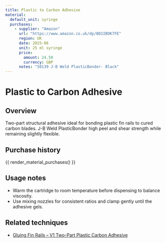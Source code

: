 ```yaml
---
title: Plastic to Carbon Adhesive
material:
  default_unit: syringe
  purchases:
    - supplier: "Amazon"
      url: "https://www.amazon.co.uk/dp/B01IBOK7FE"
      region: UK
      date: 2025-06
      unit: 25 ml syringe
      price:
        amount: 24.50
        currency: GBP
      notes: "50139 J-B Weld PlasticBonder- Black"
---
```

# Plastic to Carbon Adhesive

## Overview
Two-part structural adhesive ideal for bonding plastic fin rails to cured carbon blades. J-B Weld PlasticBonder high peel and
shear strength while remaining slightly flexible.

## Purchase history

{{ render_material_purchases() }}

## Usage notes
- Warm the cartridge to room temperature before dispensing to balance viscosity.
- Use mixing nozzles for consistent ratios and clamp gently until the adhesive gels.

## Related techniques
- [Gluing Fin Rails – V1 Two-Part Plastic Carbon Adhesive](../techniques/gluing-fin-rails/v1/two-part-plastic-carbon-adhesive.md)
